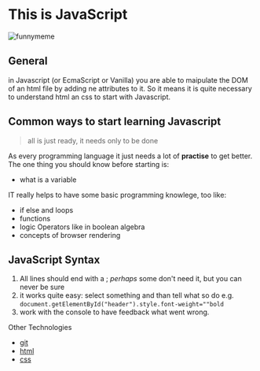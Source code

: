 # This is JavaScript

![funnymeme](https://i.pinimg.com/originals/d4/68/74/d46874fe1c78ad54e201c24a81ed4a40.gif)

## General

in Javascript (or EcmaScript or Vanilla) you are able to maipulate the DOM of an html file by adding ne attributes to it. So it means it is quite necessary to understand html an css to start with Javascript.

## Common ways to start learning Javascript

> all is just ready, it needs only to be done

As every programming language it just needs a lot of __practise__ to get better. The one thing you should know before starting is:
- what is a variable

IT really helps to have some basic programming knowlege, too like:
- if else and loops
- functions
- logic Operators like in boolean algebra
- concepts of browser rendering

## JavaScript Syntax

 1. All lines should end with a ; *perhaps* some don't need it, but you can never be sure
 2. it works quite easy: select something and than tell what so do e.g. `document.getElementById("header").style.font-weight=""bold`
 3. work with the console to have feedback what went wrong.

Other Technologies

- [git](git.md)
- [html](html.md)
- [css](css.md)

